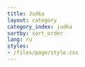 ```yaml
---
title: Judka
layout: category
category_index: judka
sortby: sort_order
lang: ru
styles:
- /files/page/style.css
---
```

